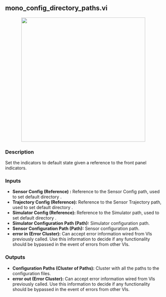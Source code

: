 ## mono_config_directory_paths.vi
<p align="center">
<img src="https://github.com/monoDriveIO/client/raw/master/WikiPhotos/LV_client/utilities/monoDrive_lvlib_mono_config_directory_paths.png" 
width="400"  />
</p>

### Description 
Set the indicators to default state given a reference to the front panel indicators.

### Inputs
- **Sensor Config (Reference) :** Reference to the Sensor Config path, used to set default directory .
- **Trajectory Config (Reference):** Reference to the Sensor Trajectory path, used to set default directory .
- **Simulator Config (Reference):** Reference to the Simulator path, used to set default directory .
- **Simulator Configuration Path (Path):** Simulator configuration path.
- **Sensor Configuration Path (Path):**  Sensor configuration path.
- **error in (Error Cluster):** Can accept error information wired from VIs previously called. Use this information to decide if any functionality should be bypassed in the event of errors from other VIs.


### Outputs
- **Configuration Paths (Cluster of Paths):**  Cluster with all the paths to the configuration files.
- **error out (Error Cluster):** Can accept error information wired from VIs previously called. Use this information to decide if any functionality should be bypassed in the event of errors from other VIs.
